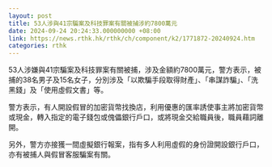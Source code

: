 ```yaml
---
layout: post
title: 53人涉與41宗騙案及科技罪案有關被捕涉約7800萬元
date: 2024-09-24 20:24:33.000000000 +08:00
link: https://news.rthk.hk/rthk/ch/component/k2/1771872-20240924.htm
categories: rthk
---
```


53人涉嫌與41宗騙案及科技罪案有關被捕，涉及金額約7800萬元，警方表示，被捕的38名男子及15名女子，分別涉及「以欺騙手段取得財產」、「串謀詐騙」、「洗黑錢」及「使用虛假文書」等。

警方表示，有人開設假冒的加密貨幣找換店，利用優惠的匯率誘使事主將加密貨幣或現金，轉入指定的電子錢包或傀儡銀行戶口，或將現金交給職員後，職員藉詞離開。

另外，警方亦接獲一間虛擬銀行報案，指有多人利用虛假的身份證開設銀行戶口，亦有被捕人與假冒客服騙案有關。
